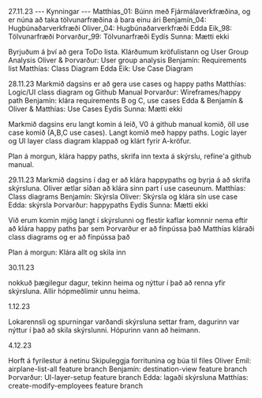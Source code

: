 27.11.23
--- Kynningar ---
Matthías_01: Búinn með Fjármálaverkfræðina, og er núna að taka tölvunarfræðina á bara einu ári
Benjamín_04: Hugbúnaðarverkfræði
Oliver_04: Hugbúnaðarverkfræði
Edda Eik_98: Tölvunarfræði
Þorvarður_99: Tölvunarfræði
Eydís Sunna: Mætti ekki

Byrjuðum á því að gera ToDo lista. Klárðumum kröfulistann og User Group Analysis
Oliver & Þorvarður: User group analysis
Benjamín: Requirements list
Matthías: Class Diagram
Edda Eik: Use Case Diagram

28.11.23
Markmið dagsins er að gera use cases og happy paths
Matthías: Logic/UI class diagram og Github Manual
Þorvarður: Wireframes/happy path
Benjamín: klára requirements B og C, use cases
Edda & Benjamín & Oliver & Matthías: Use Cases
Eydís Sunna: Mætti ekki

Markmið dagsins eru langt komin á leið, V0 á github manual komið, öll use case komið (A,B,C use cases). Langt komið með happy paths. Logic layer og UI layer class diagram klappað og klárt fyrir A-kröfur.

Plan á morgun, klára happy paths, skrifa inn texta á skýrslu, refine'a github manual.

29.11.23
Markmið dagsins í dag er að klára happypaths og byrja á að skrifa skýrsluna.
Oliver ætlar síðan að klára sinn part í use caseunum.
Matthías: Class diagrams
Benjamín: Skýrsla
Oliver: Skýrsla og klára sín use case
Edda: skýrsla
Þorvarður: happypaths
Eydís Sunna: Mætti ekki

Við erum komin mjög langt í skýrslunni og flestir kaflar komnnir nema eftir að klára happy paths þar sem Þorvarður er að fínpússa það
Matthías kláraði class diagrams og er að fínpússa það

Plan á morgun: Klára allt og skila inn

30.11.23

nokkuð þægilegur dagur, tekinn heima og nýttur í það að renna yfir skýrsluna.
Allir hópmeðlimir unnu heima.

1.12.23

Lokarennsli og spurningar varðandi skýrsluna settar fram, dagurinn var nýttur í það að skila skýrslunni.
Hópurinn vann að heimann.

4.12.23

Horft á fyrilestur á netinu
Skipuleggja forritunina og búa til files
Oliver Emil: airplane-list-all feature branch
Benjamín: destination-view feature branch
Þorvarður: UI-layer-setup feature branch
Edda: lagaði skýrsluna
Matthías: create-modify-employees feature branch
